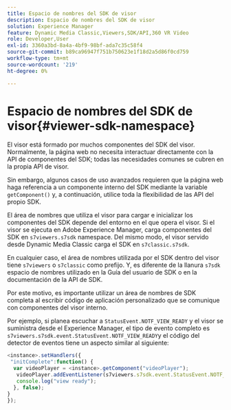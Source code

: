 ```yaml
---
title: Espacio de nombres del SDK de visor
description: Espacio de nombres del SDK de visor
solution: Experience Manager
feature: Dynamic Media Classic,Viewers,SDK/API,360 VR Video
role: Developer,User
exl-id: 3360a3bd-8a4a-4bf9-98bf-ada7c35c58f4
source-git-commit: b89ca96947f751b750623e1f18d2a5d86f0cd759
workflow-type: tm+mt
source-wordcount: '219'
ht-degree: 0%

---
```


# Espacio de nombres del SDK de visor{#viewer-sdk-namespace}

El visor está formado por muchos componentes del SDK del visor. Normalmente, la página web no necesita interactuar directamente con la API de componentes del SDK; todas las necesidades comunes se cubren en la propia API de visor.

Sin embargo, algunos casos de uso avanzados requieren que la página web haga referencia a un componente interno del SDK mediante la variable `getComponent()` y, a continuación, utilice toda la flexibilidad de las API del propio SDK.

El área de nombres que utiliza el visor para cargar e inicializar los componentes del SDK depende del entorno en el que opera el visor. Si el visor se ejecuta en Adobe Experience Manager, carga componentes del SDK en `s7viewers.s7sdk` namespace. Del mismo modo, el visor servido desde Dynamic Media Classic carga el SDK en `s7classic.s7sdk`.

En cualquier caso, el área de nombres utilizada por el SDK dentro del visor tiene `s7viewers` o `s7classic` como prefijo. Y, es diferente de la llanura `s7sdk` espacio de nombres utilizado en la Guía del usuario de SDK o en la documentación de la API de SDK.

Por este motivo, es importante utilizar un área de nombres de SDK completa al escribir código de aplicación personalizado que se comunique con componentes del visor interno.

Por ejemplo, si planea escuchar a `StatusEvent.NOTF_VIEW_READY` y el visor se suministra desde el Experience Manager, el tipo de evento completo es `s7viewers.s7sdk.event.StatusEvent.NOTF_VIEW_READY`y el código del detector de eventos tiene un aspecto similar al siguiente:

```javascript {.line-numbers}
<instance>.setHandlers({ 
 "initComplete":function() { 
  var videoPlayer = <instance>.getComponent("videoPlayer"); 
   videoPlayer.addEventListener(s7viewers.s7sdk.event.StatusEvent.NOTF_VIEW_READY, function(e) { 
   console.log("view ready"); 
  }, false); 
} 
});
```
